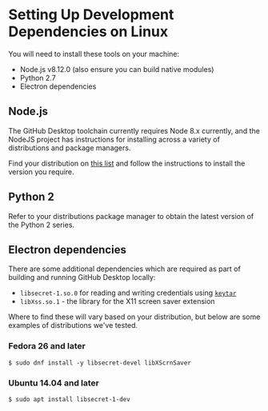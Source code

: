 # Setting Up Development Dependencies on Linux

You will need to install these tools on your machine:

 - Node.js v8.12.0 (also ensure you can build native modules)
 - Python 2.7
 - Electron dependencies

## Node.js

The GitHub Desktop toolchain currently requires Node 8.x currently, and the
NodeJS project has instructions for installing across a variety of
distributions and package managers.

Find your distribution on [this list](https://nodejs.org/en/download/package-manager/)
and follow the instructions to install the version you require.

## Python 2

Refer to your distributions package manager to obtain the latest version of the
Python 2 series.

## Electron dependencies

There are some additional dependencies which are required as part of building
and running GitHub Desktop locally:

 - `libsecret-1.so.0` for reading and writing credentials using [`keytar`](https://github.com/atom/node-keytar)
 - `libXss.so.1` - the library for the X11 screen saver extension

Where to find these will vary based on your distribution, but below are some
examples of distributions we've tested.

### Fedora 26 and later

```shellsession
$ sudo dnf install -y libsecret-devel libXScrnSaver
```

### Ubuntu 14.04 and later

```shellsession
$ sudo apt install libsecret-1-dev
```

